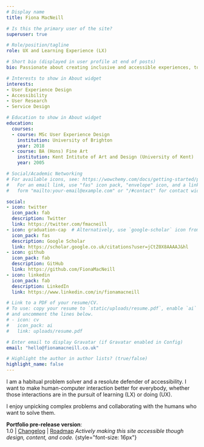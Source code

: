 ```yaml
---
# Display name
title: Fiona MacNeill

# Is this the primary user of the site?
superuser: true

# Role/position/tagline
role: UX and Learning Experience (LX)

# Short bio (displayed in user profile at end of posts)
bio: Passionate about creating inclusive and accessible experiences, tools, and services for learning and doing.

# Interests to show in About widget
interests:
- User Experience Design
- Accessibility
- User Research
- Service Design

# Education to show in About widget
education:
  courses:
  - course: MSc User Experience Design
    institution: University of Brighton
    year: 2018
  - course: BA (Hons) Fine Art
    institution: Kent Intitute of Art and Design (University of Kent)
    year: 2005

# Social/Academic Networking
# For available icons, see: https://wowchemy.com/docs/getting-started/page-builder/#icons
#   For an email link, use "fas" icon pack, "envelope" icon, and a link in the
#   form "mailto:your-email@example.com" or "/#contact" for contact widget.

social:
- icon: twitter
  icon_pack: fab
  description: Twitter
  link: https://twitter.com/fmacneill
- icon: graduation-cap  # Alternatively, use `google-scholar` icon from `ai` icon pack
  icon_pack: fas
  description: Google Scholar
  link: https://scholar.google.co.uk/citations?user=jCtZ0X8AAAAJ&hl
- icon: github
  icon_pack: fab
  description: GitHub
  link: https://github.com/FionaMacNeill
- icon: linkedin
  icon_pack: fab
  description: LinkedIn
  link: https://www.linkedin.com/in/fionamacneill

# Link to a PDF of your resume/CV.
# To use: copy your resume to `static/uploads/resume.pdf`, enable `ai` icons in `params.toml`, 
# and uncomment the lines below.
# - icon: cv
#   icon_pack: ai
#   link: uploads/resume.pdf

# Enter email to display Gravatar (if Gravatar enabled in Config)
email: "hello@fionamacneill.co.uk"

# Highlight the author in author lists? (true/false)
highlight_name: false
---
```

I am a <span class="highlighter-pen">habitual problem solver</span> and a resolute defender of <span class="highlighter-pen">accessibility.</span> I want to make human-computer interaction better for everybody, whether those interactions are in the pursuit of learning (LX) or doing (UX).

I enjoy unpicking complex problems and <span class="highlighter-pen">collaborating</span> with the humans who want to solve them.

**Portfolio pre-release version**: </br> 1.0 | [Changelog](https://github.com/FionaMacNeill/portfolio/wiki/Changelog) | [Roadmap](https://github.com/FionaMacNeill/portfolio/wiki/Roadmap)
*Actively making this site accessible though design, content, and code.*
{style="font-size: 16px"}